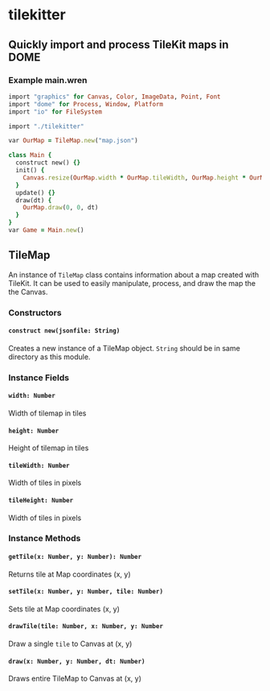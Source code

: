 # tilekitter

## Quickly import and process TileKit maps in DOME

### Example main.wren
```ruby
import "graphics" for Canvas, Color, ImageData, Point, Font
import "dome" for Process, Window, Platform
import "io" for FileSystem

import "./tilekitter"

var OurMap = TileMap.new("map.json")

class Main {
  construct new() {}
  init() {
    Canvas.resize(OurMap.width * OurMap.tileWidth, OurMap.height * OurMap.tileHeight)
  }
  update() {}
  draw(dt) {
    OurMap.draw(0, 0, dt)
  }
}
var Game = Main.new()
```

## TileMap
An instance of `TileMap` class contains information about a map created with TileKit. It can be used to easily manipulate, process, and draw the map the the Canvas.

### Constructors

#### `construct new(jsonfile: String)`
Creates a new instance of a TileMap object. `String` should be in same directory as this module.

### Instance Fields

#### `width: Number`
Width of tilemap in tiles

#### `height: Number`
Height of tilemap in tiles

#### `tileWidth: Number`
Width of tiles in pixels

#### `tileHeight: Number`
Width of tiles in pixels

### Instance Methods

#### `getTile(x: Number, y: Number): Number`
Returns tile at Map coordinates (x, y)

#### `setTile(x: Number, y: Number, tile: Number)`
Sets tile at Map coordinates (x, y)

#### `drawTile(tile: Number, x: Number, y: Number`
Draw a single `tile` to Canvas at (x, y)

#### `draw(x: Number, y: Number, dt: Number)`
Draws entire TileMap to Canvas at (x, y)